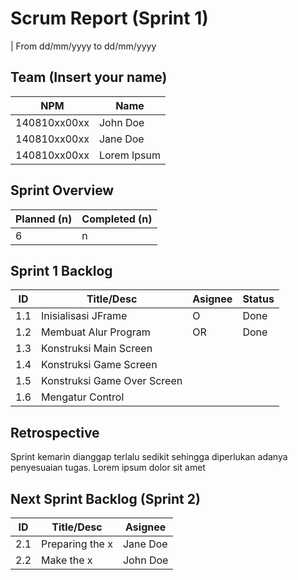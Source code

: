# Scrum Report (Sprint 1)
| From dd/mm/yyyy to dd/mm/yyyy

## Team (Insert your name)
| NPM           | Name        |
| ------------- |-------------|
| 140810xx00xx  | John Doe    |
| 140810xx00xx  | Jane Doe    |
| 140810xx00xx  | Lorem Ipsum |

## Sprint Overview
| Planned (n)   | Completed (n) |
| ------------- |-------------- |
| 6             | n             |

## Sprint 1 Backlog

| ID  | Title/Desc | Asignee | Status |
| --- | ---------- | ------- | ------ |
| 1.1   | Inisialisasi JFrame | O | Done
| 1.2   | Membuat Alur Program | OR | Done |
| 1.3   | Konstruksi Main Screen |  |  |
| 1.4   | Konstruksi Game Screen |  |  |
| 1.5   | Konstruksi Game Over Screen |  |  |
| 1.6   | Mengatur Control |  |  |

## Retrospective 

Sprint kemarin dianggap terlalu sedikit sehingga diperlukan adanya penyesuaian tugas. Lorem ipsum dolor sit amet

## Next Sprint Backlog (Sprint 2)
| ID  | Title/Desc | Asignee | 
| --- | ---------- | ------- | 
| 2.1 | Preparing the x | Jane Doe | 
| 2.2 | Make the x | John Doe | 
